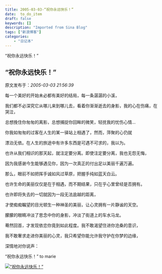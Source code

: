 ```yaml
---
title: 2005-03-03-“祝你永远快乐！”
date:  to_do_item
draft: false
keywords: []
description: "Imported from Sina Blog"
tags: ["新浪博客"]
categories: 
    - "日记本"
---
```

“祝你永远快乐！”
## “祝你永远快乐！”

 原文发布于：*2005-03-03 21:56:39*

每一个美好的开始未必都有美好的结局，每一条潺潺的小溪，

我们都不必深究它从哪儿来到哪儿去，看着你渐渐逝去的身影，我的心在伤痛，在哭泣，

总想挽住你匆匆的离影，总想捕捉你回眸的微笑，轻抚我的忧伤心情...

你我如匆匆的过客在人生的某一驿站上相遇了，然而，萍聚的心仍就

漂泊无依。在人生的旅途中有许多东西是可遇不可求的，我以为。

也许从我们相识的那天起，就注定要分离。即使注定要分离，我也无怨无悔，

因为我感谢今生能够遇见你，因为一次真正的付出足以美丽千遍万遍。

那么，眼前不如把挥手诚如风过草原，把握手纯如蓝天白云。

也许生命的美丽仅仅是在于相遇，而不期结果，只在乎心里曾经是否拥有。

也许即将失去的一切就因为一段无法逾越的距离，

才使痴痴瞩望的目光顿生一种神圣的美丽，让心灵拥有一片静谧的天空。

朦朦的眼睛冲淡了思念中你的身影，冲淡了街道上的车水马龙。

蓦然回首，才发现依恋你竟到如此程度。我不敢渴望住进你沧桑的意识，

我不敢奢求走进你美丽的心灵，我只希望你能允许我守护在你梦的边缘，

深情地对你说声：

“祝你永远快乐！” to marie

[![&ldquo;祝你永远快乐！&rdquo;](http://s12.sinaimg.cn/middle/6983393849da99538b96b&amp;690)](http://s1.sinaimg.cn/middle/6983393849da995313230&amp;690)


